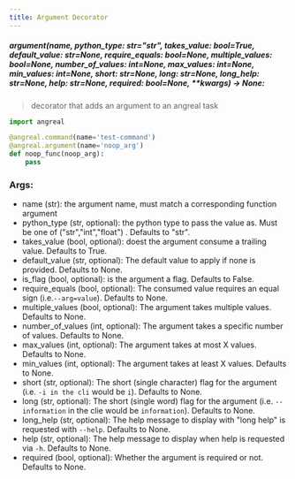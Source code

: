 ```yaml
---
title: Argument Decorator
---
```


##### argument(**name**, **python_type**: str=*"str"*, **takes_value**: bool=*True*, **default_value**: str=*None*, **require_equals**: bool=*None*, **multiple_values**: bool=*None*, **number_of_values**: int=*None*, **max_values**: int=*None*, **min_values**: int=*None*, **short**: str=*None*, **long**: str=*None*, **long_help**: str=*None*, **help**: str=*None*, **required**: bool=*None*, ****kwargs**) -> None:
> decorator that adds an argument to an angreal task

```python
import angreal

@angreal.command(name='test-command')
@angreal.argument(name='noop_arg')
def noop_func(noop_arg):
    pass

```
### Args:
- name (str): the argument name, must match a corresponding function argument
- python_type (str, optional): the python type to pass the value as. Must be one of ("str","int","float") . Defaults to "str".
- takes_value (bool, optional): doest the argument consume a trailing value. Defaults to True.
- default_value (str, optional): The default value to apply if none is provided. Defaults to None.
- is_flag (bool, optional): is the argument a flag. Defaults to False.
- require_equals (bool, optional): The consumed value requires an equal sign (i.e.`--arg=value`). Defaults to None.
- multiple_values (bool, optional): The argument takes multiple values. Defaults to None.
- number_of_values (int, optional): The argument takes a specific number of values. Defaults to None.
- max_values (int, optional): The argument takes at most X values. Defaults to None.
- min_values (int, optional): The argument takes at least X values. Defaults to None.
- short (str, optional): The short (single character) flag for the argument (i.e. `-i in the cli` would be `i`). Defaults to None.
- long (str, optional): The short (single word) flag for the argument (i.e. `--information` in the clie would be `information`). Defaults  to None.
- long_help (str, optional): The help message to display with "long help" is requested with `--help`. Defaults to None.
- help (str, optional): The help message to display when help is requested via `-h`. Defaults to None.
- required (bool, optional): Whether the argument is required or not. Defaults to None.
